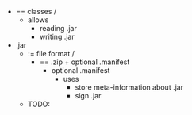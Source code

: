 * == classes / 
  * allows
    * reading .jar
    * writing .jar
* .jar
  * := file format / 
    * == .zip + optional .manifest
      * optional .manifest
        * uses
          * store meta-information about .jar
          * sign .jar
  * TODO: